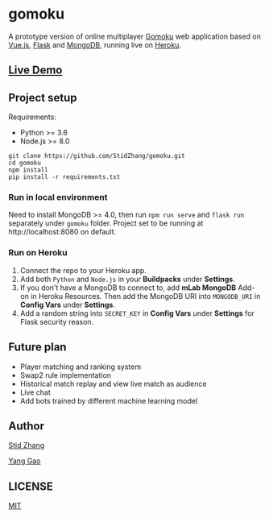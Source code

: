 # gomoku

A prototype version of online multiplayer [Gomoku](https://en.wikipedia.org/wiki/Gomoku) web application based on [Vue.js](https://vuejs.org/),  [Flask](http://flask.pocoo.org/) and [MongoDB](https://www.mongodb.com/), running live on [Heroku](https://www.heroku.com/).

## [Live Demo](https://vue-gomoku.herokuapp.com)

## Project setup

Requirements:
* Python >= 3.6
* Node.js >= 8.0

```
git clone https://github.com/StidZhang/gomoku.git
cd gomoku
npm install
pip install -r requirements.txt
```

### Run in local environment
Need to install MongoDB >= 4.0, then run `npm run serve` and `flask run` separately
under `gomoku` folder. Project set to be running at http://localhost:8080 on default.

### Run on Heroku
1. Connect the repo to your Heroku app.
2. Add both `Python` and `Node.js` in your __Buildpacks__ under __Settings__.
3. If you don't have a MongoDB to connect to, add __mLab MongoDB__ Add-on in Heroku Resources. Then add the MongoDB URI into `MONGODB_URI` in __Config Vars__ under __Settings__.
4. Add a random string into `SECRET_KEY` in __Config Vars__ under __Settings__ for Flask security reason.

## Future plan

- Player matching and ranking system
- Swap2 rule implementation
- Historical match replay and view live match as audience
- Live chat
- Add bots trained by different machine learning model

## Author

[Stid Zhang](https://github.com/StidZhang)

[Yang Gao](https://github.com/criyle)

## LICENSE

[MIT](./LICENSE)
